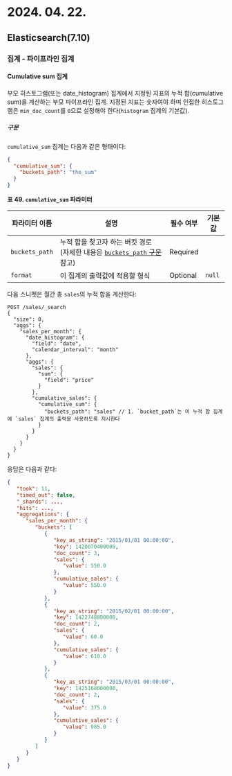 # 2024. 04. 22.

## Elasticsearch(7.10)

### 집계 - 파이프라인 집계

#### Cumulative sum 집계

부모 히스토그램(또는 date_histogram) 집계에서 지정된 지표의 누적 합(cumulative sum)을 계산하는 부모 파이프라인 집계. 지정된 지표는 숫자여야 하며 인접한 히스토그램은 `min_doc_count`를 `0`으로 설정해야 한다(`histogram` 집계의 기본값).

##### 구문

`cumulative_sum` 집계는 다음과 같은 형태이다:

```json
{
  "cumulative_sum": {
    "buckets_path": "the_sum"
  }
}
```



**표 49. `cumulative_sum` 파라미터**

| 파라미터 이름  | 설명                                                         | 필수 여부 | 기본값 |
| -------------- | ------------------------------------------------------------ | --------- | ------ |
| `buckets_path` | 누적 합을 찾고자 하는 버킷 경로 (자세한 내용은 [`buckets_path` 구문](https://www.elastic.co/guide/en/elasticsearch/reference/7.10/search-aggregations-pipeline.html#buckets-path-syntax) 참고) | Required  |        |
| `format`       | 이 집계의 출력값에 적용할 형식                               | Optional  | `null` |

다음 스니펫은 월간 총 `sales`의 누적 합을 계산한다:

```http
POST /sales/_search
{
  "size": 0,
  "aggs": {
    "sales_per_month": {
      "date_histogram": {
        "field": "date",
        "calendar_interval": "month"
      },
      "aggs": {
        "sales": {
          "sum": {
            "field": "price"
          }
        },
        "cumulative_sales": {
          "cumulative_sum": {
            "buckets_path": "sales" // 1. `bucket_path`는 이 누적 합 집계에 `sales` 집계의 출력을 사용하도록 지시한다
          }
        }
      }
    }
  }
}
```

응답은 다음과 같다:

```json
{
   "took": 11,
   "timed_out": false,
   "_shards": ...,
   "hits": ...,
   "aggregations": {
      "sales_per_month": {
         "buckets": [
            {
               "key_as_string": "2015/01/01 00:00:00",
               "key": 1420070400000,
               "doc_count": 3,
               "sales": {
                  "value": 550.0
               },
               "cumulative_sales": {
                  "value": 550.0
               }
            },
            {
               "key_as_string": "2015/02/01 00:00:00",
               "key": 1422748800000,
               "doc_count": 2,
               "sales": {
                  "value": 60.0
               },
               "cumulative_sales": {
                  "value": 610.0
               }
            },
            {
               "key_as_string": "2015/03/01 00:00:00",
               "key": 1425168000000,
               "doc_count": 2,
               "sales": {
                  "value": 375.0
               },
               "cumulative_sales": {
                  "value": 985.0
               }
            }
         ]
      }
   }
}
```


